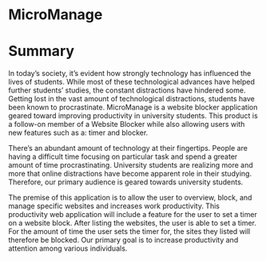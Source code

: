 # MicroManage

# Summary

In today’s society, it’s evident how strongly technology has influenced the lives of students. 
While most of these technological advances have helped further students’ studies, the constant distractions have hindered some.
Getting lost in the vast amount of technological distractions, students have been known to procrastinate. 
MicroManage is a website blocker application geared toward improving productivity in university students. 
This product is a follow-on member of a Website Blocker while also allowing users with new features such as a: timer and blocker.


There’s an abundant amount of technology at their fingertips. People are having a difficult time focusing on particular task and spend a greater amount of time procrastinating. 
University students are realizing more and more that online distractions have become apparent role in their studying. 
Therefore, our primary audience is geared towards university students.

The premise of this application is to allow the user to overview, block, and manage specific websites and increases work productivity. 
This productivity web application will include a feature for the user to set a timer on a website block. 
After listing the websites, the user is able to set a timer. 
For the amount of time the user sets the timer for, the sites they listed will therefore be blocked. 
Our primary goal is to increase productivity and attention among various individuals. 

